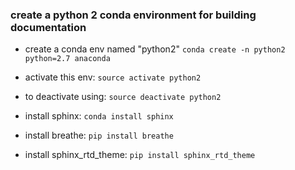 ### create a python 2 conda environment for building documentation

- create a conda env named "python2"
`conda create -n python2 python=2.7 anaconda`

- activate this env:
`source activate python2`

- to deactivate using: 
`source deactivate python2`

- install sphinx:
`conda install sphinx`

- install breathe:
`pip install breathe`

- install sphinx_rtd_theme:
`pip install sphinx_rtd_theme`
